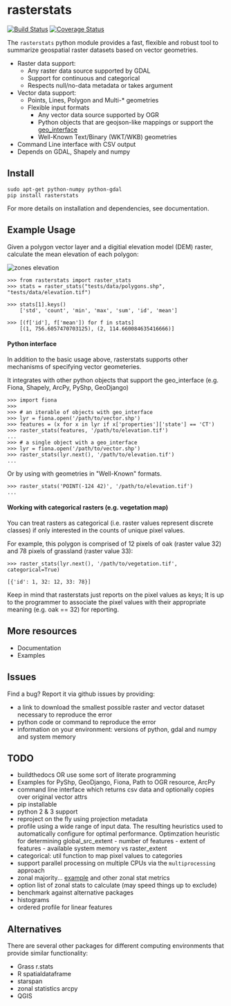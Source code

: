 # rasterstats

[![Build Status](https://api.travis-ci.org/perrygeo/python-raster-stats.png)](https://api.travis-ci.org/perrygeo/python-raster-stats) [![Coverage Status](https://coveralls.io/repos/perrygeo/python-raster-stats/badge.png)](https://coveralls.io/r/perrygeo/python-raster-stats)

The `rasterstats` python module provides a fast, flexible and robust tool to summarize geospatial raster
datasets based on vector geometries.  

* Raster data support: 
  * Any raster data source supported by GDAL
  * Support for continuous and categorical
  * Respects null/no-data metadata or takes argument
* Vector data support:
  * Points, Lines, Polygon and Multi-* geometries
  * Flexible input formats
      * Any vector data source supported by OGR
      * Python objects that are geojson-like mappings or support the [geo_interface](https://gist.github.com/sgillies/2217756)
      * Well-Known Text/Binary (WKT/WKB) geometries
* Command Line interface with CSV output
* Depends on GDAL, Shapely and numpy

## Install
```
sudo apt-get python-numpy python-gdal
pip install rasterstats
```
For more details on installation and dependencies, see documentation.

## Example Usage
Given a polygon vector layer and a digitial elevation model (DEM) raster, calculate the mean elevation of each polygon:

![zones elevation](https://github.com/perrygeo/python-raster-stats/raw/master/docs/img/zones_elevation.png)

```
>>> from rasterstats import raster_stats
>>> stats = raster_stats("tests/data/polygons.shp", "tests/data/elevation.tif")

>>> stats[1].keys()
    ['std', 'count', 'min', 'max', 'sum', 'id', 'mean']
    
>>> [(f['id'], f['mean']) for f in stats]
    [(1, 756.6057470703125), (2, 114.660084635416666)]
```

#### Python interface 

In addition to the basic usage above, rasterstats supports other mechanisms of specifying vector geometeries.

It integrates with other python objects that support the geo_interface (e.g. Fiona, Shapely, ArcPy, PyShp, GeoDjango)
```
>>> import fiona
>>>
>>> # an iterable of objects with geo_interface
>>> lyr = fiona.open('/path/to/vector.shp')
>>> features = (x for x in lyr if x['properties']['state'] == 'CT')
>>> raster_stats(features, '/path/to/elevation.tif')
...
>>> # a single object with a geo_interface
>>> lyr = fiona.open('/path/to/vector.shp')
>>> raster_stats(lyr.next(), '/path/to/elevation.tif')
...
```

Or by using with geometries in "Well-Known" formats.
```
>>> raster_stats('POINT(-124 42)', '/path/to/elevation.tif')
...
```

#### Working with categorical rasters (e.g. vegetation map)

You can treat rasters as categorical (i.e. raster values represent discrete classes)
if only interested in the counts of unique pixel values.

For example, this polygon is comprised of 12 pixels of oak (raster value 32) 
and 78 pixels of grassland (raster value 33):

```
>>> raster_stats(lyr.next(), '/path/to/vegetation.tif', categorical=True)

[{'id': 1, 32: 12, 33: 78}]
```
Keep in mind that rasterstats just reports on the pixel values as keys; 
It is up to the programmer to associate the pixel values with their appropriate 
meaning (e.g. oak == 32) for reporting. 


## More resources
 * Documentation
 * Examples


## Issues
Find a bug? Report it via github issues by providing:
* a link to download the smallest possible raster and vector dataset necessary to reproduce the error
* python code or command to reproduce the error
* information on your environment: versions of python, gdal and numpy and system memory


## TODO 
* buildthedocs OR use some sort of literate programming
* Examples for PyShp, GeoDjango, Fiona, Path to OGR resource, ArcPy
* command line interface which returns csv data and optionally copies over original vector attrs
* pip installable
* python 2 & 3 support
* reproject on the fly using projection metadata
* profile using a wide range of input data. The resulting heuristics used to automatically configure for optimal performance. Optimzation heuristic for determining global_src_extent - number of features - extent of features - available system memory vs raster_extent
* categorical: util function to map pixel values to categories
* support parallel processing on multiple CPUs via the `multiprocessing` approach
* zonal majority... [example](http://stackoverflow.com/questions/6252280/find-the-most-frequent-number-in-a-numpy-vector) and other zonal stat metrics
* option list of zonal stats to calculate (may speed things up to exclude)
* benchmark against alternative packages
* histograms
* ordered profile for linear features

## Alternatives
There are several other packages for different computing environments that provide similar functionality:

* Grass r.stats 
* R spatialdataframe
* starspan
* zonal statistics arcpy
* QGIS
